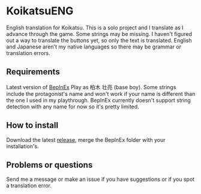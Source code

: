 # KoikatsuENG
English translation for Koikatsu. This is a solo project and I translate as I advance through the game. Some strings may be missing. I haven't figured out a way to translate the buttons yet, so only the text is translated. English and Japanese aren't my native languages so there may be grammar or translation errors.

## Requirements
Latest version of [BepInEx](https://github.com/bbepis/BepInEx/releases)
Play as 柏木 壮亮 (base boy). Some strings include the protagonist's name and won't work if your name is different than the one I used in my playthrough. BepInEx currently doesn't support string detection with any name for now so it's pretty limited.

## How to install
Download the latest [release](https://github.com/FriendlySky/KoikatsuENG/releases), merge the BepInEx folder with your installation's.

## Problems or questions
Send me a message or make an issue if you have suggestions or if you spot a translation error.
